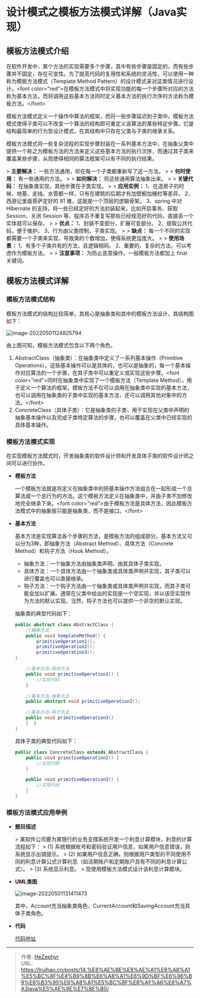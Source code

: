 # 设计模式之模板方法模式详解（Java实现）

## 模板方法模式介绍

在软件开发中，某个方法的实现需要多个步骤，其中有些步骤是固定的，而有些步骤并不固定，存在可变性。为了提高代码的复用性和系统的灵活性，可以使用一种称为模板方法模式（Template Method Pattern）的设计模式来对这类情况进行设计。&lt;font color=&#34;red&#34;&gt;在模板方法模式中将实现功能的每一个步骤所对应的方法称为基本方法，而将调用这些基本方法同时定义基本方法的执行次序的方法称为模板方法。&lt;/font&gt;

模板方法模式定义一个操作中算法的框架，而将一些步骤延迟到子类中。模板方法模式使得子类可以不改变一个算法的结构即可重定义该算法的某些特定步骤。它是结构最简单的行为型设计模式，在其结构中只存在父类与子类的继承关系。

模板方法模式将一些复杂流程的实现步骤封装在一系列基本方法中，在抽象父类中提供一个称之为模板方法的方法来定义这些基本方法的执行次序，而通过其子类来覆盖某些步骤，从而使得相同的算法框架可以有不同的执行结果。

&gt; **主要解决：** 一些方法通用，却在每一个子类都重新写了这一方法。
&gt;
&gt; **何时使用：** 有一些通用的方法。
&gt;
&gt; **如何解决：** 将这些通用算法抽象出来。
&gt;
&gt; **关键代码：** 在抽象类实现，其他步骤在子类实现。
&gt;
&gt; **应用实例：** 1、在造房子的时候，地基、走线、水管都一样，只有在建筑的后期才有加壁橱加栅栏等差异。 2、西游记里面菩萨定好的 81 难，这就是一个顶层的逻辑骨架。 3、spring 中对 Hibernate 的支持，将一些已经定好的方法封装起来，比如开启事务、获取 Session、关闭 Session 等，程序员不重复写那些已经规范好的代码，直接丢一个实体就可以保存。
&gt;
&gt; **优点：** 1、封装不变部分，扩展可变部分。 2、提取公共代码，便于维护。 3、行为由父类控制，子类实现。
&gt;
&gt; **缺点：** 每一个不同的实现都需要一个子类来实现，导致类的个数增加，使得系统更加庞大。
&gt;
&gt; **使用场景：** 1、有多个子类共有的方法，且逻辑相同。 2、重要的、复杂的方法，可以考虑作为模板方法。
&gt;
&gt; **注意事项：** 为防止恶意操作，一般模板方法都加上 final 关键词。

## 模板方法模式详解

### 模板方法模式结构

模板方法模式的结构比较简单，其核心是抽象类和其中的模板方法设计，其结构图如下：

![image-20220501124825794](https://raw.githubusercontent.com/unique-pure/NewPicGoLibrary/main/img/2c3f9caef65b6b6fd3a8e6da12fb0011-20231125212822092.png)

由上图可知，模板方法模式包含以下两个角色。

1. AbstractClass（抽象类）：在抽象类中定义了一系列基本操作（Primitive Operations），这些基本操作可以是具体的，也可以是抽象的，每一个基本操作对应算法的一个步骤，在其子类中可以重定义或实现这些步骤。&lt;font color=&#34;red&#34;&gt;同时在抽象类中实现了一个模板方法（Template Method），用于定义一个算法的框架，模板方法不仅可以调用在抽象类中实现的基本方法，也可以调用在抽象类的子类中实现的基本方法，还可以调用其他对象中的方法。&lt;/font&gt;
2. ConcreteClass（具体子类）：它是抽象类的子类，用于实现在父类中声明的抽象基本操作以及完成子类特定算法的步骤，也可以覆盖在父类中已经实现的具体基本操作。

### 模板方法模式实现

在实现模板方法模式时，开发抽象类的软件设计师和开发具体子类的软件设计师之间可以进行协作。

* **模板方法**

	一个模板方法就是将定义在抽象类中的把基本操作方法组合在一起形成一个总算法或一个总行为的方法。这个模板方法定义在抽象类中，并由子类不加修改地完全继承下来。&lt;font color=&#34;red&#34;&gt;由于模板方法是具体方法，因此模板方法模式中的抽象层只能是抽象类，而不是接口。&lt;/font&gt;

* **基本方法**

	基本方法是实现算法各个步骤的方法，是模板方法的组成部分。基本方法又可以分为3种，即抽象方法（Abstract Method）、具体方法（Concrete Method）和钩子方法（Hook Method）。

	* 抽象方法：一个抽象方法由抽象类声明、由其具体子类实现。
	* 具体方法：一个具体方法由一个抽象类或具体类声明并实现，其子类可以进行覆盖也可以直接继承。
	* 钩子方法：一个钩子方法由一个抽象类或具体类声明并实现，而其子类可能会加以扩展。通常在父类中给出的实现是一个空实现，并以该空实现作为方法的默认实现。当然，钩子方法也可以提供一个非空的默认实现。

	抽象类的典型代码如下：

	```java
	public abstract class AbstractClass {
	    //模板方法
	    public void templateMethod() {
	        primitiveOperation1();
	        primitiveOperation2();
	        primitiveOperation3();
	}
	
	    //基本方法—具体方法
	    public void primitiveOperation1() {
	        //实现代码
	    }
	
	    //基本方法—抽象方法
	    public abstract void primitiveOperation2();    
	
	    //基本方法—钩子方法
	    public void primitiveOperation3()   
	    {  }
	}
	```

	具体子类的典型代码如下：

	```java
	public class ConcreteClass extends AbstractClass {
	    public void primitiveOperation2() {
	        //实现代码
	    }
	
	    public void primitiveOperation3() {
	        //实现代码
	    }
	}
	```

### 模板方法模式应用举例

* **题目描述**

	&gt; 某软件公司要为某银行的业务支撑系统开发一个利息计算模块，利息的计算流程如下：
	&gt; (1) 系统根据账号和密码验证用户信息，如果用户信息错误，则系统显示出错提示。
	&gt; (2) 如果用户信息正确，则根据用户类型的不同使用不同的利息计算公式计算利息（如活期账户和定期账户具有不同的利息计算公式）。
	&gt; (3) 系统显示利息。
	&gt; 现使用模板方法模式设计该利息计算模块。

* **UML类图**

	![image-20220501131411473](https://raw.githubusercontent.com/unique-pure/NewPicGoLibrary/main/img/8c3bfccb6c21e21919fdc3cc86785f4a.png)

	其中，Account充当抽象类角色，CurrentAccount和SavingAccount充当具体子类角色。

* **代码**

	[代码地址](https://github.com/unique-pure/designpattern_code/tree/main/src/template_method_pattern)

---

> 作者: [HeZephyr](https://github.com/HeZephyr)  
> URL: https://lruihao.cn/posts/14.%E8%AE%BE%E8%AE%A1%E6%A8%A1%E5%BC%8F%E4%B9%8B%E6%A8%A1%E6%9D%BF%E6%96%B9%E6%B3%95%E6%A8%A1%E5%BC%8F%E8%AF%A6%E8%A7%A3java%E5%AE%9E%E7%8E%B0/  

